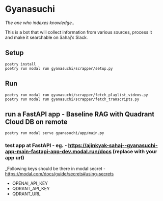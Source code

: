 # Gyanasuchi

_The one who indexes knowledge.._

This is a bot that will collect information from various sources, process it and make it searchable on Sahaj's Slack.

## Setup

```commandline
poetry install
poetry run modal run gyanasuchi/scrapper/setup.py
```

## Run

```commandline
poetry run modal run gyanasuchi/scrapper/fetch_playlist_videos.py
poetry run modal run gyanasuchi/scrapper/fetch_transcripts.py
```

## run a FastAPI app - Baseline RAG with Quadrant Cloud DB **on remote**

```commandline
poetry run modal serve gyanasuchi/app/main.py
```

### test app at FastAPI - eg. - <https://ajinkyak-sahaj--gyanasuchi-app-main-fastapi-app-dev.modal.run/docs> (replace with your app url)

_Following keys should be there in modal secret - <https://modal.com/docs/guide/secrets#using-secrets>

* OPENAI_API_KEY
* QDRANT_API_KEY
* QDRANT_URL

